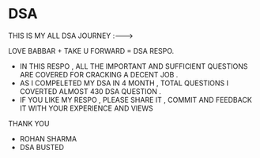# DSA

THIS IS MY ALL DSA JOURNEY :--->

   LOVE BABBAR + TAKE U FORWARD = DSA RESPO. 
   
  -  IN THIS RESPO , ALL THE IMPORTANT AND SUFFICIENT QUESTIONS ARE COVERED FOR CRACKING A DECENT JOB .
  - AS I COMPELETED MY DSA IN 4 MONTH ,  TOTAL QUESTIONS I COVERTED ALMOST 430 DSA QUESTION . 
  -  IF YOU LIKE MY RESPO , PLEASE SHARE IT , COMMIT AND FEEDBACK IT WITH YOUR EXPERIENCE AND VIEWS 


THANK YOU 
- ROHAN SHARMA 
- DSA BUSTED 
   
  
